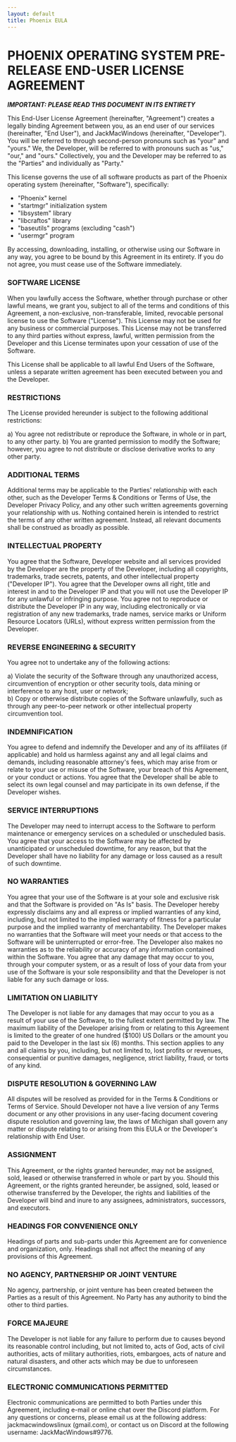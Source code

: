 ```yaml
---
layout: default
title: Phoenix EULA
---
```


# PHOENIX OPERATING SYSTEM PRE-RELEASE END-USER LICENSE AGREEMENT

__*IMPORTANT: PLEASE READ THIS DOCUMENT IN ITS ENTIRETY*__

This End-User License Agreement (hereinafter, "Agreement") creates a legally binding Agreement between you, as an end user of our services (hereinafter, "End User"), and JackMacWindows (hereinafter, "Developer"). You will be referred to through second-person pronouns such as "your" and "yours." We, the Developer, will be referred to with pronouns such as "us," "our," and "ours." Collectively, you and the Developer may be referred to as the "Parties" and individually as "Party."

This license governs the use of all software products as part of the Phoenix operating system (hereinafter, "Software"), specifically:

- "Phoenix" kernel
- "startmgr" initialization system
- "libsystem" library
- "libcraftos" library
- "baseutils" programs (excluding "cash")
- "usermgr" program

By accessing, downloading, installing, or otherwise using our Software in any way, you agree to be bound by this Agreement in its entirety. If you do not agree, you must cease use of the Software immediately.

### SOFTWARE LICENSE
When you lawfully access the Software, whether through purchase or other lawful means, we grant you, subject to all of the terms and conditions of this Agreement, a non-exclusive, non-transferable, limited, revocable personal license to use the Software ("License"). This License may not be used for any business or commercial purposes. This License may not be transferred to any third parties without express, lawful, written permission from the Developer and this License terminates upon your cessation of use of the Software.

This License shall be applicable to all lawful End Users of the Software, unless a separate written agreement has been executed between you and the Developer.

### RESTRICTIONS
The License provided hereunder is subject to the following additional restrictions:

a) You agree not redistribute or reproduce the Software, in whole or in part, to any other party.
b) You are granted permission to modify the Software; however, you agree to not distribute or disclose derivative works to any other party.

### ADDITIONAL TERMS
Additional terms may be applicable to the Parties' relationship with each other, such as the Developer Terms & Conditions or Terms of Use, the Developer Privacy Policy, and any other such written agreements governing your relationship with us. Nothing contained herein is intended to restrict the terms of any other written agreement. Instead, all relevant documents shall be construed as broadly as possible.

### INTELLECTUAL PROPERTY
You agree that the Software, Developer website and all services provided by the Developer are the property of the Developer, including all copyrights, trademarks, trade secrets, patents, and other intellectual property ("Developer IP"). You agree that the Developer owns all right, title and interest in and to the Developer IP and that you will not use the Developer IP for any unlawful or infringing purpose. You agree not to reproduce or distribute the Developer IP in any way, including electronically or via registration of any new trademarks, trade names, service marks or Uniform Resource Locators (URLs), without express written permission from the Developer.

### REVERSE ENGINEERING & SECURITY
You agree not to undertake any of the following actions:

a) Violate the security of the Software through any unauthorized access, circumvention of encryption or other security tools, data mining or interference to any host, user or network;  
b) Copy or otherwise distribute copies of the Software unlawfully, such as through any peer-to-peer network or other intellectual property circumvention tool.

### INDEMNIFICATION
You agree to defend and indemnify the Developer and any of its affiliates (if applicable) and hold us harmless against any and all legal claims and demands, including reasonable attorney's fees, which may arise from or relate to your use or misuse of the Software, your breach of this Agreement, or your conduct or actions. You agree that the Developer shall be able to select its own legal counsel and may participate in its own defense, if the Developer wishes.

### SERVICE INTERRUPTIONS
The Developer may need to interrupt access to the Software to perform maintenance or emergency services on a scheduled or unscheduled basis. You agree that your access to the Software may be affected by unanticipated or unscheduled downtime, for any reason, but that the Developer shall have no liability for any damage or loss caused as a result of such downtime.

### NO WARRANTIES
You agree that your use of the Software is at your sole and exclusive risk and that the Software is provided on "As Is" basis. The Developer hereby expressly disclaims any and all express or implied warranties of any kind, including, but not limited to the implied warranty of fitness for a particular purpose and the implied warranty of merchantability. The Developer makes no warranties that the Software will meet your needs or that access to the Software will be uninterrupted or error-free. The Developer also makes no warranties as to the reliability or accuracy of any information contained within the Software. You agree that any damage that may occur to you, through your computer system, or as a result of loss of your data from your use of the Software is your sole responsibility and that the Developer is not liable for any such damage or loss.

### LIMITATION ON LIABILITY
The Developer is not liable for any damages that may occur to you as a result of your use of the Software, to the fullest extent permitted by law. The maximum liability of the Developer arising from or relating to this Agreement is limited to the greater of one hundred ($100) US Dollars or the amount you paid to the Developer in the last six (6) months. This section applies to any and all claims by you, including, but not limited to, lost profits or revenues, consequential or punitive damages, negligence, strict liability, fraud, or torts of any kind.

### DISPUTE RESOLUTION & GOVERNING LAW
All disputes will be resolved as provided for in the Terms & Conditions or Terms of Service. Should Developer not have a live version of any Terms document or any other provisions in any user-facing document covering dispute resolution and governing law, the laws of Michigan shall govern any matter or dispute relating to or arising from this EULA or the Developer's relationship with End User.

### ASSIGNMENT
This Agreement, or the rights granted hereunder, may not be assigned, sold, leased or otherwise transferred in whole or part by you. Should this Agreement, or the rights granted hereunder, be assigned, sold, leased or otherwise transferred by the Developer, the rights and liabilities of the Developer will bind and inure to any assignees, administrators, successors, and executors.

### HEADINGS FOR CONVENIENCE ONLY
Headings of parts and sub-parts under this Agreement are for convenience and organization, only. Headings shall not affect the meaning of any provisions of this Agreement.

### NO AGENCY, PARTNERSHIP OR JOINT VENTURE
No agency, partnership, or joint venture has been created between the Parties as a result of this Agreement. No Party has any authority to bind the other to third parties.

### FORCE MAJEURE
The Developer is not liable for any failure to perform due to causes beyond its reasonable control including, but not limited to, acts of God, acts of civil authorities, acts of military authorities, riots, embargoes, acts of nature and natural disasters, and other acts which may be due to unforeseen circumstances.

### ELECTRONIC COMMUNICATIONS PERMITTED
Electronic communications are permitted to both Parties under this Agreement, including e-mail or online chat over the Discord platform. For any questions or concerns, please email us at the following address: jackmacwindowslinux (gmail.com), or contact us on Discord at the following username: JackMacWindows#9776.
